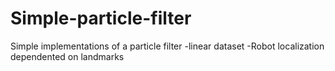 # Simple-particle-filter
Simple implementations of a particle filter 
-linear dataset
-Robot localization dependented on landmarks
